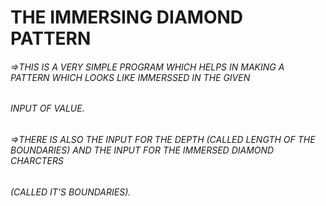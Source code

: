 #                                                                  THE IMMERSING DIAMOND PATTERN


###### =>THIS IS A VERY SIMPLE PROGRAM WHICH HELPS IN MAKING A PATTERN WHICH LOOKS LIKE IMMERSSED IN THE GIVEN 
###### INPUT OF VALUE.

###### =>THERE IS ALSO THE INPUT FOR THE DEPTH (CALLED LENGTH OF THE BOUNDARIES) AND THE INPUT FOR THE IMMERSED DIAMOND CHARCTERS 
######      (CALLED IT'S BOUNDARIES).
    
